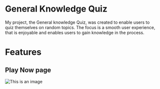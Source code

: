 # General Knowledge Quiz #

My project, the General knowledge Quiz, was created to enable users to quiz themselves on random topics. The focus is a smooth user experience, that is enjoyable and enables users to gain knowledge in the process.

# Features #

## Play Now page ##
![This is an image](https://images/readytoplay.png)